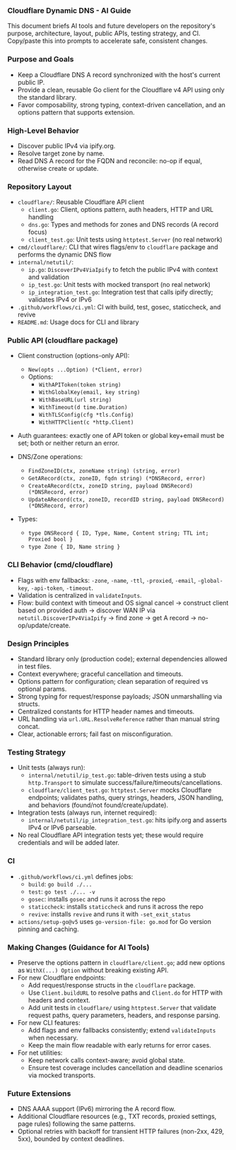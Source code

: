 ### Cloudflare Dynamic DNS - AI Guide

This document briefs AI tools and future developers on the repository's purpose, architecture, layout, public APIs, testing strategy, and CI. Copy/paste this into prompts to accelerate safe, consistent changes.

### Purpose and Goals

- Keep a Cloudflare DNS A record synchronized with the host's current public IP.
- Provide a clean, reusable Go client for the Cloudflare v4 API using only the standard library.
- Favor composability, strong typing, context-driven cancellation, and an options pattern that supports extension.

### High-Level Behavior

- Discover public IPv4 via ipify.org.
- Resolve target zone by name.
- Read DNS A record for the FQDN and reconcile: no-op if equal, otherwise create or update.

### Repository Layout

- `cloudflare/`: Reusable Cloudflare API client
  - `client.go`: Client, options pattern, auth headers, HTTP and URL handling
  - `dns.go`: Types and methods for zones and DNS records (A record focus)
  - `client_test.go`: Unit tests using `httptest.Server` (no real network)
- `cmd/cloudflare/`: CLI that wires flags/env to `cloudflare` package and performs the dynamic DNS flow
- `internal/netutil/`:
  - `ip.go`: `DiscoverIPv4ViaIpify` to fetch the public IPv4 with context and validation
  - `ip_test.go`: Unit tests with mocked transport (no real network)
  - `ip_integration_test.go`: Integration test that calls ipify directly; validates IPv4 or IPv6
- `.github/workflows/ci.yml`: CI with build, test, gosec, staticcheck, and revive
- `README.md`: Usage docs for CLI and library

### Public API (cloudflare package)

- Client construction (options-only API):
  - `New(opts ...Option) (*Client, error)`
  - Options:
    - `WithAPIToken(token string)`
    - `WithGlobalKey(email, key string)`
    - `WithBaseURL(url string)`
    - `WithTimeout(d time.Duration)`
    - `WithTLSConfig(cfg *tls.Config)`
    - `WithHTTPClient(c *http.Client)`

- Auth guarantees: exactly one of API token or global key+email must be set; both or neither return an error.

- DNS/Zone operations:
  - `FindZoneID(ctx, zoneName string) (string, error)`
  - `GetARecord(ctx, zoneID, fqdn string) (*DNSRecord, error)`
  - `CreateARecord(ctx, zoneID string, payload DNSRecord) (*DNSRecord, error)`
  - `UpdateARecord(ctx, zoneID, recordID string, payload DNSRecord) (*DNSRecord, error)`

- Types:
  - `type DNSRecord { ID, Type, Name, Content string; TTL int; Proxied bool }`
  - `type Zone { ID, Name string }`

### CLI Behavior (cmd/cloudflare)

- Flags with env fallbacks: `-zone`, `-name`, `-ttl`, `-proxied`, `-email`, `-global-key`, `-api-token`, `-timeout`.
- Validation is centralized in `validateInputs`.
- Flow: build context with timeout and OS signal cancel → construct client based on provided auth → discover WAN IP via `netutil.DiscoverIPv4ViaIpify` → find zone → get A record → no-op/update/create.

### Design Principles

- Standard library only (production code); external dependencies allowed in test files.
- Context everywhere; graceful cancellation and timeouts.
- Options pattern for configuration; clean separation of required vs optional params.
- Strong typing for request/response payloads; JSON unmarshalling via structs.
- Centralized constants for HTTP header names and timeouts.
- URL handling via `url.URL.ResolveReference` rather than manual string concat.
- Clear, actionable errors; fail fast on misconfiguration.

### Testing Strategy

- Unit tests (always run):
  - `internal/netutil/ip_test.go`: table-driven tests using a stub `http.Transport` to simulate success/failure/timeouts/cancellations.
  - `cloudflare/client_test.go`: `httptest.Server` mocks Cloudflare endpoints; validates paths, query strings, headers, JSON handling, and behaviors (found/not found/create/update).
- Integration tests (always run, internet required):
  - `internal/netutil/ip_integration_test.go`: hits ipify.org and asserts IPv4 or IPv6 parseable.
- No real Cloudflare API integration tests yet; these would require credentials and will be added later.

### CI

- `.github/workflows/ci.yml` defines jobs:
  - `build`: `go build ./...`
  - `test`: `go test ./... -v`
  - `gosec`: installs `gosec` and runs it across the repo
  - `staticcheck`: installs `staticcheck` and runs it across the repo
  - `revive`: installs `revive` and runs it with `-set_exit_status`
- `actions/setup-go@v5` uses `go-version-file: go.mod` for Go version pinning and caching.

### Making Changes (Guidance for AI Tools)

- Preserve the options pattern in `cloudflare/client.go`; add new options as `WithX(...) Option` without breaking existing API.
- For new Cloudflare endpoints:
  - Add request/response structs in the `cloudflare` package.
  - Use `Client.buildURL` to resolve paths and `Client.do` for HTTP with headers and context.
  - Add unit tests in `cloudflare/` using `httptest.Server` that validate request paths, query parameters, headers, and response parsing.
- For new CLI features:
  - Add flags and env fallbacks consistently; extend `validateInputs` when necessary.
  - Keep the main flow readable with early returns for error cases.
- For net utilities:
  - Keep network calls context-aware; avoid global state.
  - Ensure test coverage includes cancellation and deadline scenarios via mocked transports.

### Future Extensions

- DNS AAAA support (IPv6) mirroring the A record flow.
- Additional Cloudflare resources (e.g., TXT records, proxied settings, page rules) following the same patterns.
- Optional retries with backoff for transient HTTP failures (non-2xx, 429, 5xx), bounded by context deadlines.


